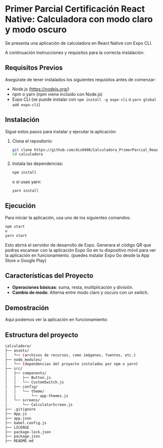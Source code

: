 
# Primer Parcial Certificación React Native: Calculadora con modo claro y modo oscuro
Se presenta una aplicación de calculadora en React Native con Expo CLI.

A continuación instrucciones y requisitos para la correcta instalación.
  
## Requisitos Previos

Asegúrate de tener instalados los siguientes requisitos antes de comenzar:

- Node.js (https://nodejs.org/)
- npm o yarn (npm viene incluido con Node.js)
- Expo CLI (se puede instalar con `npm install -g expo-cli` o `yarn global add expo-cli`)
## Instalación
Sigue estos pasos para instalar y ejecutar la aplicación:

1. Clona el repositorio:

    ```sh
    git clone https://github.com/dis0400/Calculadora_PrimerParcial_React-Native.git
    cd calculadora
    ```

2. Instala las dependencias:

    ```sh
    npm install
    ```

    o si usas yarn:

    ```sh
    yarn install
    ```

## Ejecución

Para iniciar la aplicación, usa uno de los siguientes comandos:

```sh
npm start
o
yarn start
```
Esto abrirá el servidor de desarrollo de Expo. Generara el código QR que podras escanear con la aplicación Expo Go en tu dispositivo móvil para ver la aplicación en funcionamiento. (puedes instalar Expo Go desde la App Store o Google Play)


## Características del Proyecto

- **Operaciones básicas**: suma, resta, multiplicación y división.
- **Cambio de modo**: Alterna entre modo claro y oscuro con un switch.

## Demostración 
Aquí podemos ver la aplicación en funcionamiento:

## Estructura del proyecto
```sh
calculadora/
├── assets/
│   └── (archivos de recursos, como imágenes, fuentes, etc.)
├── node_modules/
│   └── (dependencias del proyecto instaladas por npm o yarn)
├── src/
│   ├── components/
│   │   ├── Button.js
│   │   └── CustomSwitch.js
│   ├── config/
│   │   └── theme/
│   │       └── app-themes.js
│   └── screens/
│       └── CalculatorScreen.js
├── .gitignore
├── App.js
├── app.json
├── babel.config.js
├── LICENSE
├── package-lock.json
├── package.json
├── README.md
```
